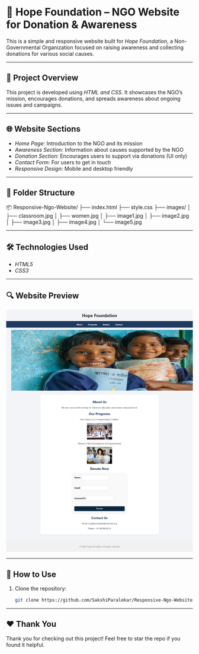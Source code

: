 # 🌟 Hope Foundation – NGO Website for Donation & Awareness

This is a simple and responsive website built for *Hope Foundation*, a Non-Governmental Organization focused on raising awareness and collecting donations for various social causes.

---

## 🧾 Project Overview

This project is developed using *HTML and CSS*. It showcases the NGO’s mission, encourages donations, and spreads awareness about ongoing issues and campaigns.

---

## 🌐 Website Sections

- *Home Page:* Introduction to the NGO and its mission
- *Awareness Section:* Information about causes supported by the NGO
- *Donation Section:* Encourages users to support via donations (UI only)
- *Contact Form:* For users to get in touch
- *Responsive Design:* Mobile and desktop friendly

---

## 📁 Folder Structure
📦 Responsive-Ngo-Website/
├── index.html
├── style.css
├── images/
│   ├── classroom.jpg
│   ├── women.jpg
│   ├── image1.jpg
│   ├── image2.jpg
│   ├── image3.jpg
│   ├── image4.jpg
│   └── image5.jpg

---

## 🛠 Technologies Used

- *HTML5*
- *CSS3*

---

## 🔍 Website Preview

![Website Output](images/output.png)

---

## 🚀 How to Use

1. Clone the repository:
   ```bash
   git clone https://github.com/SakshiParalekar/Responsive-Ngo-Website.git

---

## ❤ Thank You

Thank you for checking out this project! Feel free to star the repo if you found it helpful.
